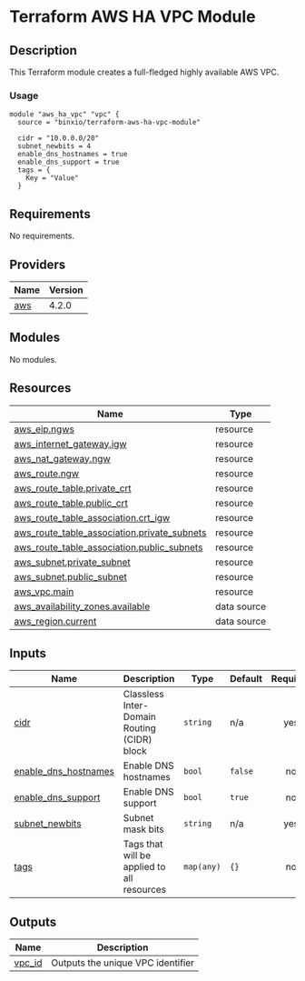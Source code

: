 # Terraform AWS HA VPC Module

## Description

This Terraform module creates a full-fledged highly available AWS VPC.

### Usage

```
module "aws_ha_vpc" "vpc" {
  source = "binxio/terraform-aws-ha-vpc-module"

  cidr = "10.0.0.0/20"
  subnet_newbits = 4
  enable_dns_hostnames = true
  enable_dns_support = true
  tags = {
    Key = "Value"
  }
```

<!-- BEGINNING OF PRE-COMMIT-TERRAFORM DOCS HOOK -->
## Requirements

No requirements.

## Providers

| Name | Version |
|------|---------|
| <a name="provider_aws"></a> [aws](#provider\_aws) | 4.2.0 |

## Modules

No modules.

## Resources

| Name | Type |
|------|------|
| [aws_eip.ngws](https://registry.terraform.io/providers/hashicorp/aws/latest/docs/resources/eip) | resource |
| [aws_internet_gateway.igw](https://registry.terraform.io/providers/hashicorp/aws/latest/docs/resources/internet_gateway) | resource |
| [aws_nat_gateway.ngw](https://registry.terraform.io/providers/hashicorp/aws/latest/docs/resources/nat_gateway) | resource |
| [aws_route.ngw](https://registry.terraform.io/providers/hashicorp/aws/latest/docs/resources/route) | resource |
| [aws_route_table.private_crt](https://registry.terraform.io/providers/hashicorp/aws/latest/docs/resources/route_table) | resource |
| [aws_route_table.public_crt](https://registry.terraform.io/providers/hashicorp/aws/latest/docs/resources/route_table) | resource |
| [aws_route_table_association.crt_igw](https://registry.terraform.io/providers/hashicorp/aws/latest/docs/resources/route_table_association) | resource |
| [aws_route_table_association.private_subnets](https://registry.terraform.io/providers/hashicorp/aws/latest/docs/resources/route_table_association) | resource |
| [aws_route_table_association.public_subnets](https://registry.terraform.io/providers/hashicorp/aws/latest/docs/resources/route_table_association) | resource |
| [aws_subnet.private_subnet](https://registry.terraform.io/providers/hashicorp/aws/latest/docs/resources/subnet) | resource |
| [aws_subnet.public_subnet](https://registry.terraform.io/providers/hashicorp/aws/latest/docs/resources/subnet) | resource |
| [aws_vpc.main](https://registry.terraform.io/providers/hashicorp/aws/latest/docs/resources/vpc) | resource |
| [aws_availability_zones.available](https://registry.terraform.io/providers/hashicorp/aws/latest/docs/data-sources/availability_zones) | data source |
| [aws_region.current](https://registry.terraform.io/providers/hashicorp/aws/latest/docs/data-sources/region) | data source |

## Inputs

| Name | Description | Type | Default | Required |
|------|-------------|------|---------|:--------:|
| <a name="input_cidr"></a> [cidr](#input\_cidr) | Classless Inter-Domain Routing (CIDR) block | `string` | n/a | yes |
| <a name="input_enable_dns_hostnames"></a> [enable\_dns\_hostnames](#input\_enable\_dns\_hostnames) | Enable DNS hostnames | `bool` | `false` | no |
| <a name="input_enable_dns_support"></a> [enable\_dns\_support](#input\_enable\_dns\_support) | Enable DNS support | `bool` | `true` | no |
| <a name="input_subnet_newbits"></a> [subnet\_newbits](#input\_subnet\_newbits) | Subnet mask bits | `string` | n/a | yes |
| <a name="input_tags"></a> [tags](#input\_tags) | Tags that will be applied to all resources | `map(any)` | `{}` | no |

## Outputs

| Name | Description |
|------|-------------|
| <a name="output_vpc_id"></a> [vpc\_id](#output\_vpc\_id) | Outputs the unique VPC identifier |
<!-- END OF PRE-COMMIT-TERRAFORM DOCS HOOK -->